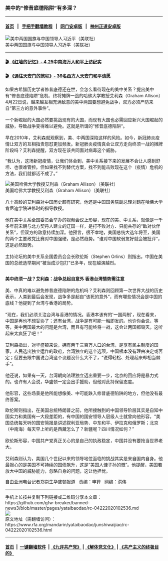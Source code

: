 ### 美中的“修昔底德陷阱”有多深？
------------------------

#### [首页](https://github.com/gfw-breaker/banned-news3/blob/master/README.md) &nbsp;&nbsp;|&nbsp;&nbsp; [手把手翻墙教程](https://github.com/gfw-breaker/guides/wiki) &nbsp;&nbsp;|&nbsp;&nbsp; [网门安卓版](https://github.com/oGate2/oGate) &nbsp;&nbsp;|&nbsp;&nbsp; [神州正道安卓版](https://github.com/SzzdOgate/update) 



<div id="headerimg">
 <img alt="美中两国国旗与中国领导人习近平（美联社）" src="https://www.rfa.org/mandarin/yataibaodao/junshiwaijiao/rc-04222020102536.html/rc0422z.jpg/@@images/405c6fc4-19ca-48be-8eef-a432e3758d27.jpeg" title="美中两国国旗与中国领导人习近平（美联社）"/>
 <div id="headerimgcontents">
  <div id="headerimgcaption">
   <span>
    美中两国国旗与中国领导人习近平（美联社）
   </span>
   <!-- zoomattribute -->
  </div>
  <!-- headerimgcaption -->
 </div>
 <!-- headerimagecontents -->
</div>

<hr/>


#### [ 🎬  《红墙的记忆》- 4.25中南海万人和平上访纪实](http://141.164.39.94:10000/videos/legend/425.html)

 #### [ 🎬  《通往天安门的旅程》- 36名西方人天安门和平请愿 ](http://141.164.39.94:10000/videos/legend/JTT.html)

<div id="storytext">
 <div>
  <div class="slot_header">
  </div>
 </div>
 <p>
  如果古希腊历史学者修昔底德还在世，会怎么看待现在的美中关系？提出美中有“修昔底德陷阱”危机、终将摊牌一战的哈佛大学教授艾利森（Graham Allison）4月22日说，越来越互相充满敌意的美中两国要想避免战争，双方必须严防来自“第三方的意外事件”。
  <br/>
  <br/>
  一个新崛起的大国必然要挑战现有的大国，而现有大国也必需回应新兴大国崛起的威胁，导致战争变得难以避免。这就是所谓的“修昔底德陷阱“。
  <br/>
  <br/>
  早在2010年，艾利森就观察到，美、中两国深陷这样的风险。如今，新冠肺炎疫情让双方的互相指责怨怼更加频发。新冠肺炎疫情真会让双方走向终须一战的摊牌阶段吗？艾利森提醒，双方现在该共同面对病毒这个威胁。
 </p>
 <p>
  “我认为，这场新冠疫情，让我们体会到，美中关系接下来的发展不会让人感到舒坦、也很难管控。但如果找不到替代方案，找不到能击败现在这个（疫情）危机的方法，我们就都活不成了。”
 </p>
 <p>
  <div class="image-inline captioned" style="width:680px;">
   <div style="width:680px;">
    <img alt="美国哈佛大学教授艾利森（Graham Allison）（美联社）" src="https://www.rfa.org/mandarin/yataibaodao/junshiwaijiao/rc-04222020102536.html/rc0422y.jpg" title="美国哈佛大学教授艾利森（Graham Allison）（美联社）"/>
   </div>
   <div class="image-caption">
    <span style="width:680px;">
     美国哈佛大学教授艾利森（Graham Allison）（美联社）
    </span>
    <span class="copyright">
    </span>
   </div>
  </div>
  <br/>
  八十高龄的艾利森对中国历史颇有研究，他还是中国国务院副总理刘鹤在哈佛大学肯尼迪学院进修时的指导教授。
  <br/>
  <br/>
  他在美中关系全国委员会举办的视频会议上形容，现在的美、中关系，就像是一千多年前宋朝与北方契丹人建立的辽国一样，是打不败对方、只能共存的“敌对伙伴关系”，但双方的敌意持续加深。他预言，很不幸地，美国总统大选年将至，美国的两个主要政党比赛对中国强硬，是必然趋势。“谁对中国软弱友好就会被批评”，这是必然趋势。
  <br/>
  <br/>
  主持论坛的美中关系全国委员会会长欧伦斯（Stephen Orlins）则指出，中国在美国的总统选举期间“被当成沙包打”已多年，现在越演越烈。
 </p>
 <p>
 </p>
 <p>
  <br/>
  <b>
   美中终须一战？艾利森：战争总起自意外 香港台湾情势需注意
  </b>
  <br/>
  <br/>
  美、中真的难以避免修昔底德陷阱的危机吗？艾利森则回顾第一次世界大战的历史表示，人类到最后会发现，战争多是起自“该死的意外”，而有哪些情况会是中国的底线？他提到了台湾与香港的局势。
  <br/>
  <br/>
  “现在，我们必须关注台湾与香港的情况。香港本该有的'一国两制'，现在看来，中国是再也不想妥协了；还有台湾，战争是有可能一触即发的。也许你会说，等等，美中两国最大的问题是台湾，而且有可能终将一战，这会让两国都毁灭。这听起来太疯狂了吧！”
  <br/>
  <br/>
  艾利森指出，对华盛顿来说，拥有两千三百万人口的台湾，是享有民主制度的国家，人民选出独立运作的政府，台湾独立的这个选项，中国根本没有理由决定或否定；但要去跟中国说台湾这个议题没什么大不了，“说得轻松、处理起来却相当棘手”。
  <br/>
  <br/>
  他还说，如果有一天，台湾朝向法理独立迈出重要一步，北京的回应将是暴力式的。也许有人会说，华盛顿一定会出手援助，但他对此持保留态度。
  <br/>
  <br/>
  他形容，这些场景是他所能想像美、中可能跌入修昔底德陷阱的地方，但他没有最终答案。
 </p>
 <p>
  欧伦斯则指出，在美国总统特朗普之前，他所接触到的中国领导阶层其实是自知中国实力和美国有一大段差距的，有中国的国安领导人层级人士就曾向他形容，“美国总统每天听的国安简报是讲述叙利亚局势、中东和平、伊拉克和俄罗斯；北京（中南海）每天早上听的是西藏怎么了？新疆呢？四川情况如何？”
  <br/>
  <br/>
  欧伦斯形容，中国共产党真正关心的是自己的执政稳定，中国并没有要抢当世界老大。
  <br/>
  <br/>
  艾利森则认为，美国几个世纪以来的领导地位面临的挑战其实是来自国内自身。他最担心的是美国不可持续的国债飙升，这是“美国人慷子孙的慨”。他提醒，美国若放大中国的威胁能力，忽略自身的问题，这让他担忧。
 </p>
 <p>
 </p>
 <p>
  自由亚洲电台记者郑崇生华盛顿报道   责编：申铧   网编：洪伟
 </p>
</div>

<hr/>
手机上长按并复制下列链接或二维码分享本文章：<br/>
https://github.com/gfw-breaker/banned-news3/blob/master/pages/yataibaodao/rc-04222020102536.md <br/>
<a href='https://github.com/gfw-breaker/banned-news3/blob/master/pages/yataibaodao/rc-04222020102536.md'><img src='https://github.com/gfw-breaker/banned-news3/blob/master/pages/yataibaodao/rc-04222020102536.md.png'/></a> <br/>
原文地址（需翻墙访问）：https://www.rfa.org/mandarin/yataibaodao/junshiwaijiao/rc-04222020102536.html


------------------------
#### [首页](https://github.com/gfw-breaker/banned-news3/blob/master/README.md) &nbsp;|&nbsp; [一键翻墙软件](https://github.com/gfw-breaker/nogfw/blob/master/README.md) &nbsp;| [《九评共产党》](https://github.com/gfw-breaker/9ping.md/blob/master/README.md#九评之一评共产党是什么) | [《解体党文化》](https://github.com/gfw-breaker/jtdwh.md/blob/master/README.md) | [《共产主义的终极目的》](https://github.com/gfw-breaker/gczydzjmd.md/blob/master/README.md)


<img src='http://gfw-breaker.win/banned-news3/pages/yataibaodao/rc-04222020102536.md' width='0px' height='0px'/>